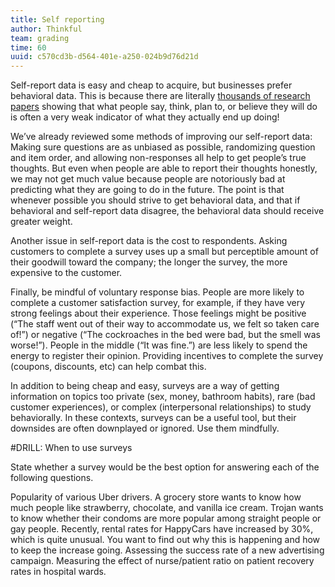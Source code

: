 ```yaml
---
title: Self reporting
author: Thinkful
team: grading
time: 60
uuid: c570cd3b-d564-401e-a250-024b9d76d21d
---
```


Self-report data is easy and cheap to acquire, but businesses prefer behavioral data.  This is because there are literally [thousands of research papers](http://web.psych.utoronto.ca/psy320/Required%20readings_files/4-1.pdf) showing that what people say, think, plan to, or believe they will do is often a very weak indicator of what they actually end up doing!  

We’ve already reviewed some methods of improving our self-report data: Making sure questions are as unbiased as possible, randomizing question and item order, and allowing non-responses all help to get people’s true thoughts.  But even when people are able to report their thoughts honestly, we may not get much value because people are notoriously bad at predicting what they are going to do in the future.  The point is that whenever possible you should strive to get behavioral data, and that if behavioral and self-report data disagree, the behavioral data should receive greater weight.

Another issue in self-report data is the cost to respondents.  Asking customers to complete a survey uses up a small but perceptible amount of their goodwill toward the company; the longer the survey, the more expensive to the customer.  

Finally, be mindful of voluntary response bias.  People are more likely to complete a customer satisfaction survey, for example, if they have very strong feelings about their experience.  Those feelings might be positive (“The staff went out of their way to accommodate us, we felt so taken care of!”) or negative (“The cockroaches in the bed were bad, but the smell was worse!”).  People in the middle (“It was fine.”) are less likely to spend the energy to register their opinion.  Providing incentives to complete the survey (coupons, discounts, etc) can help combat this.

In addition to being cheap and easy, surveys are a way of getting information on topics too private (sex, money, bathroom habits), rare (bad customer experiences), or complex (interpersonal relationships) to study behaviorally.  In these contexts, surveys can be a useful tool, but their downsides are often downplayed or ignored.  Use them mindfully.

#DRILL: When to use surveys

State whether a survey would be the best option for answering each of the following questions.

Popularity of various Uber drivers.
A grocery store wants to know how much people like strawberry, chocolate, and vanilla ice cream.
Trojan wants to know whether their condoms are more popular among straight people or gay people.
Recently, rental rates for HappyCars have increased by 30%, which is quite unusual.  You want to find out why this is happening and how to keep the increase going.
Assessing the success rate of a new advertising campaign.
Measuring the effect of nurse/patient ratio on patient recovery rates in hospital wards.
